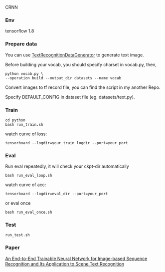 CRNN 

### Env

tensorflow 1.8

### Prepare data

You can use [TextRecognitionDataGenerator](https://github.com/Belval/TextRecognitionDataGenerator) to 
generate text image.

Before building your vocab, you should specify charset in vocab.py, then,

```
python vocab.py \
--operation build --output_dir datasets --name vocab
```

Convert images to tf record file, you can find the script in my another Repo.

Specify DEFAULT_CONFIG in dataset file (eg. datasets/text.py).

### Train

```
cd python
bash run_train.sh
```

watch curve of loss:
```
tensorboard --logdir=your_train_logdir --port=your_port
```

### Eval

Run eval repeatedly, it will check your ckpt-dir automatically

```
bash run_eval_loop.sh
```

watch curve of acc:

```tensorboard --logdir=eval_dir --port=your_port```

or eval once

```bash run_eval_once.sh```

### Test

```run_test.sh```

### Paper

[An End-to-End Trainable Neural Network for Image-based Sequence
Recognition and Its Application to Scene Text Recognition](https://arxiv.org/pdf/1507.05717.pdf)
